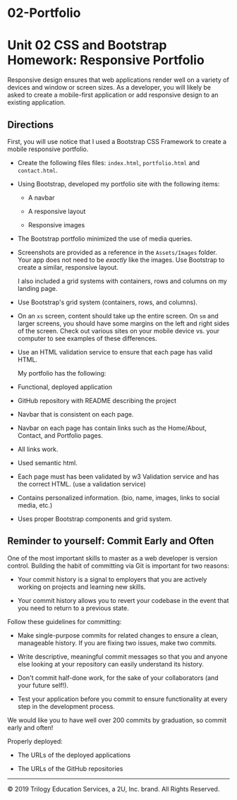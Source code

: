 # 02-Portfolio

# Unit 02 CSS and Bootstrap Homework: Responsive Portfolio

Responsive design ensures that web applications render well on a variety of devices and window or screen sizes. As a developer, you will likely be asked to create a mobile-first application or add responsive design to an existing application. 


## Directions

First, you will use notice that I used a Bootstrap CSS Framework to create a mobile responsive portfolio.

* Create the following files files: `index.html`, `portfolio.html` and `contact.html`.

* Using Bootstrap, developed my portfolio site with the following items:

   * A navbar

   * A responsive layout

   * Responsive images

* The Bootstrap portfolio minimized the use of media queries.

* Screenshots are provided as a reference in the `Assets/Images` folder. Your app does not need to be _exactly_ like the images. Use Bootstrap to create a similar, responsive layout.

  I also included a grid systems with containers, rows and columns on my landing page.

* Use Bootstrap's grid system (containers, rows, and columns).

* On an `xs` screen, content should take up the entire screen. On `sm` and larger screens, you should have some margins on the left and right sides of the screen. Check out various sites on your mobile device vs. your computer to see examples of these differences.

* Use an HTML validation service to ensure that each page has valid HTML.

  My portfolio has the following: 

* Functional, deployed application

* GitHub repository with README describing the project

* Navbar that is consistent on each page.

* Navbar on each page has contain links such as the Home/About, Contact, and Portfolio pages.

* All links work.

* Used semantic html.

* Each page must has been validated by w3 Validation service and has the correct HTML. (use a validation service)

* Contains personalized information. (bio, name, images, links to social media, etc.)

* Uses proper Bootstrap components and grid system.


## Reminder to yourself: Commit Early and Often

One of the most important skills to master as a web developer is version control. Building the habit of committing via Git is important for two reasons:

* Your commit history is a signal to employers that you are actively working on projects and learning new skills.

* Your commit history allows you to revert your codebase in the event that you need to return to a previous state.

Follow these guidelines for committing:

* Make single-purpose commits for related changes to ensure a clean, manageable history. If you are fixing two issues, make two commits.

* Write descriptive, meaningful commit messages so that you and anyone else looking at your repository can easily understand its history.

* Don't commit half-done work, for the sake of your collaborators (and your future self!).

* Test your application before you commit to ensure functionality at every step in the development process.

We would like you to have well over 200 commits by graduation, so commit early and often!

Properly deployed:

* The URLs of the deployed applications

* The URLs of the GitHub repositories

- - -

© 2019 Trilogy Education Services, a 2U, Inc. brand. All Rights Reserved.
